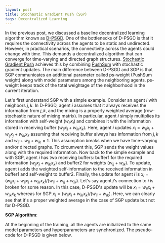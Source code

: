 ```yaml
---
layout: post
title: Stochastic Gradient Push (SGP)
tags: Decentralized_Learning
---
```


In the previous post, we discussed a baseline decentralized learning algorithm known as [D-PSGD](https://arxiv.org/pdf/1705.09056.pdf). One of the bottlenecks of D-PSGD is that it requires the connectivity across the agents to be static and undirected. However, in practical scenarios, the connectivity across the agents could change with time. This demands a decentralized algorithm that can converge for time-varying and directed graph structures. [Stochastic Gradient Push](https://arxiv.org/pdf/1811.10792.pdf) achieves this by combining [PushSum](https://ieeexplore.ieee.org/document/1238221) with stochastic gradient updates. 
The main difference between D-PSGD and SGP is that SGP communicates an additional parameter called ps-weight (PushSum weight) along with model parameters among the neighboring agents. ps-weight keeps track of the total weightage of the neighborhood in the current iteration. 

Let's first understand SGP with a simple example. Consider an agent $i$ with neighbors $j,k$. In D-PSGD, agent $i$ assumes that it always receives the information from $j,k$, and the mixing is a properly weighted average (row-stochastic nature of mixing matrix). In particular, agent $i$ simply multiplies its information with self-weight ($w_{ii}x_i$) and combines it with the information stored in receiving buffer ($w_{ij}x_j+w_{ik}x_k$). Here, agent $i$ updates $x_i = w_{ii}x_i+w_{ij}x_j+w_{ik}x_k$ assuming that receiving buffer always has information from $j,k$ and $w_{ii}+w_{ij}+w_{ik}=1$. This assumption breaks when we have time-varying and/or directed graphs. To circumvent this, SGP sends the weight values along with the required information. Now back to the simple example and with SGP, agent $i$ has two receiving buffers: buffer1 for the required information ($w_{ij}x_j+w_{ik}x_k$) and buffer2 for weights ($w_{ij}+w_{ik}$). To update, agent $i$ adds the weighted self-information to the received information in buffer1 and self-weight to buffer2. Finally, the update for agent $i$ is $x_i = (w_{ii}x_i+w_{ij}x_j+w_{ik}x_k)/(w_{ii}+w_{ij}+w_{ik})$. 
Let's say agent $j$'s connection to $i$ is broken for some reason. In this case, D-PSGD's update will be $x_i = w_{ii}x_i+w_{ik}x_k$ whereas for SGP $x_i = (w_{ii}x_i+w_{ik}x_k)/(w_{ii}+w_{ik})$. Here, we can clearly see that it's a proper weighted average in the case of SGP update but not for D-PSGD. 

**SGP Algorithm:**

At the beginning of the training, all the agents are initialized to the same model parameters and hyperparameters are synchronized. The pseudo-code for D-PSGD is given below.
